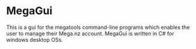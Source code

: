 # MegaGui
This is a gui for the megatools command-line programs which enables the user to manage their Mega.nz account.
MegaGui is written in C# for windows desktop OSs.
